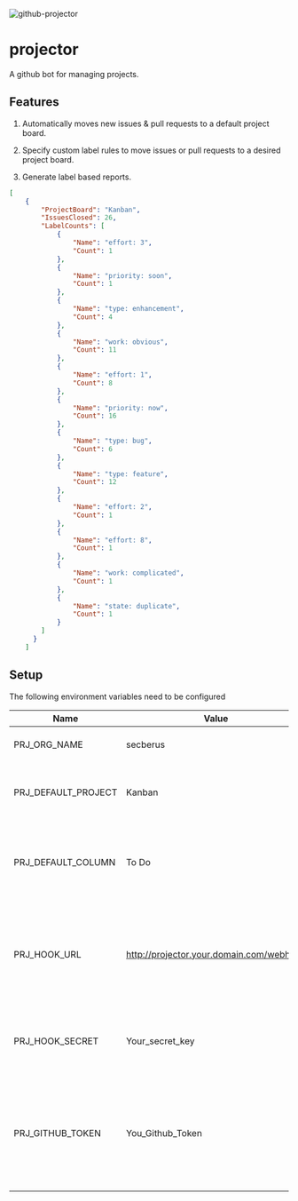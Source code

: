 ![github-projector](https://i.imgur.com/T0Z3qWL.png)
# projector

A github bot for managing projects.

## Features

1. Automatically moves new issues & pull requests to a default project board.

1. Specify custom label rules to move issues or pull requests to a desired project board.

1. Generate label based reports.

```json
[
    {
        "ProjectBoard": "Kanban",
        "IssuesClosed": 26,
        "LabelCounts": [
            {
                "Name": "effort: 3",
                "Count": 1
            },
            {
                "Name": "priority: soon",
                "Count": 1
            },
            {
                "Name": "type: enhancement",
                "Count": 4
            },
            {
                "Name": "work: obvious",
                "Count": 11
            },
            {
                "Name": "effort: 1",
                "Count": 8
            },
            {
                "Name": "priority: now",
                "Count": 16
            },
            {
                "Name": "type: bug",
                "Count": 6
            },
            {
                "Name": "type: feature",
                "Count": 12
            },
            {
                "Name": "effort: 2",
                "Count": 1
            },
            {
                "Name": "effort: 8",
                "Count": 1
            },
            {
                "Name": "work: complicated",
                "Count": 1
            },
            {
                "Name": "state: duplicate",
                "Count": 1
            }
        ]
      }
    ]
```

## Setup

The following environment variables need to be configured

Name | Value | Notes
-- | -- | --
PRJ_ORG_NAME | secberus | The GitHub organization name
PRJ_DEFAULT_PROJECT | Kanban | The default project to send new PRS and issues.
PRJ_DEFAULT_COLUMN | To Do | The default column to place new issue and PRs on the project board.
PRJ_HOOK_URL | http://projector.your.domain.com/webhook | The public url of your service [WARNING: YOUR PRIVATE DATA WILL BE SENT HERE].
PRJ_HOOK_SECRET | Your_secret_key | The secret used to validate your webhook payloads.
PRJ_GITHUB_TOKEN | You_Github_Token | A service account token with organization admin privilege. Used to create organization webhook.
